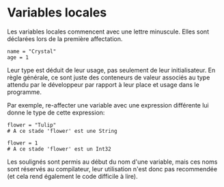 # Variables locales

Les variables locales commencent avec une lettre minuscule.
Elles sont déclarées lors de la première affectation.

```crystal
name = "Crystal"
age = 1
```

Leur type est déduit de leur usage, pas seulement de leur initialisateur.
En règle générale, ce sont juste des conteneurs de valeur associés au type
attendu par le développeur par rapport à leur place et usage dans le programme.

Par exemple, re-affecter une variable avec une expression différente lui donne le type de cette expression:

```crystal
flower = "Tulip"
# A ce stade 'flower' est une String

flower = 1
# A ce stade 'flower' est un Int32
```

Les soulignés sont permis au début du nom d'une variable,
mais ces noms sont réservés au compilateur, leur utilisation
n'est donc pas recommendée (et cela rend également le code difficile à lire).
